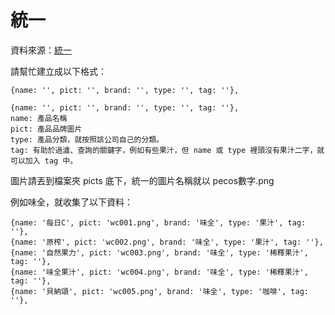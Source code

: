 統一
=========

資料來源：<a href="http://www.pecos.com.tw/brands.html">統一</a>  


請幫忙建立成以下格式：
```
{name: '', pict: '', brand: '', type: '', tag: ''},

{name: '', pict: '', brand: '', type: '', tag: ''},
name: 產品名稱
pict: 產品品牌圖片
type: 產品分類，就按照該公司自己的分類。
tag: 有助於過濾、查詢的關鍵字，例如有些果汁，但 name 或 type 裡頭沒有果汁二字，就可以加入 tag 中。
```


圖片請丟到檔案夾 picts 底下，統一的圖片名稱就以 pecos數字.png    


例如味全，就收集了以下資料：
```
{name: '每日C', pict: 'wc001.png', brand: '味全', type: '果汁', tag: ''},
{name: '原榨', pict: 'wc002.png', brand: '味全', type: '果汁', tag: ''},
{name: '自然果力', pict: 'wc003.png', brand: '味全', type: '稀釋果汁', tag: ''},
{name: '味全果汁', pict: 'wc004.png', brand: '味全', type: '稀釋果汁', tag: ''},
{name: '貝納頌', pict: 'wc005.png', brand: '味全', type: '咖啡', tag: ''},
```